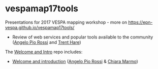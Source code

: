 # vespamap17tools

Presentations for 2017 VESPA mapping workshop - more on https://epn-vespa.github.io/vespamap17tools/

* Review of web services and popular tools available to the community ([Angelo Pio Rossi](https://github.com/aprossi) and [Trent Hare](https://github.com/thareUSGS))

The [Welcome and Intro](https://epn-vespa.github.io/vespamap17welcome) repo includes:

* [Welcome and introduction](http://aprossi.github.io/vespamap17welcome) ([Angelo Pio Rossi](https://github.com/aprossi) & [Chiara Marmo](https://github.com/cmarmo))


